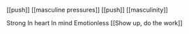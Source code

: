 [[push]] [[masculine pressures]]
[[push]] [[masculinity]]

Strong
	In heart
	In mind
Emotionless
	[[Show up, do the work]]
	